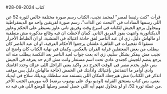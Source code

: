 #كتاب 2024-09-28

قرأت "كنت رئيسا لمصر" لمحمد نجيب، الكتاب رسم صورة مختلفة خالص لثورة 52 عن اللى رسمها السادات فى "البحث عن الذات"، رسم صورة لفريقين واحد مع الديمقراطية وبيحاول يرجع الجيش لثكناته فى اسرع وقت وفريق تاني عاوز يسيطر على الحكم وعاوز الديكتاتورية وانتهت بفوز الفريق التاني.
كمان لاحظت ان فيه وقائع مذكورة مش منطقية او مالهاش دليل، زي ان عبد الناصر لفق حادثة اغتياله فى المنشية، او ان الظباط الأحرار نسقوا 4 تفجيرات فى القاهرة علشان يرجعوا الأحكام العرفية، او ان عبد الناصر كان بيطلب من بعض المعتقلين قراية القران بالعكس.
وكمان في نهاية الكتاب كان واضح ان نجيب مش بيفكر بشكل سليم، زي انه بعت جواب لعبد الناصر بعد النكسة بيطلب منه انه يرجع ينضم للجيش كجندي عادي تحت اسم مستعار وانت مش لازم حد يعرفه فى الجيش بس عاوز يخدم مصر فى الوقت الحرج ده, واكيد يعني الراجل اللى عزلك وحدد اقامتك وادي اوامر ما اتنفذتش بإغتيالك واذابتك فى الحمض (حاجة مالهاش دليل بس موقف اتذكر فى الكتاب) مش هيرجعك المكان اللى بتستمد منه سلطتك ويديلك سلاح فى ايديك يعني. 
بس كتاب يستحق القراية (اوديو بوك على يوتيوب برضه) لأنه بيوريني الجنب الأخر من عملة ثورة 52، او لو بتحاول تفهم ايه اللى حصل لمصر وصلها للوضع اللى هي فيه ده.
